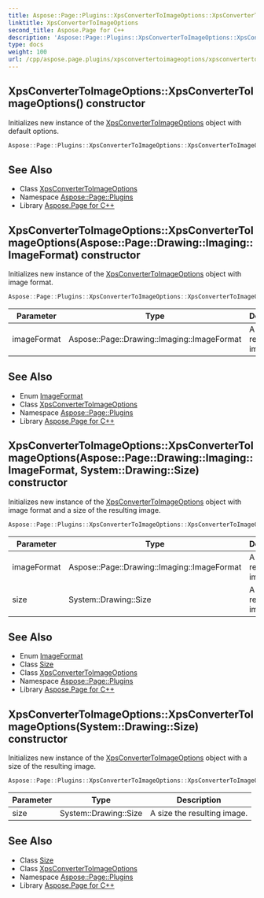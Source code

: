```yaml
---
title: Aspose::Page::Plugins::XpsConverterToImageOptions::XpsConverterToImageOptions constructor
linktitle: XpsConverterToImageOptions
second_title: Aspose.Page for C++
description: 'Aspose::Page::Plugins::XpsConverterToImageOptions::XpsConverterToImageOptions constructor. Initializes new instance of the XpsConverterToImageOptions object with default options in C++.'
type: docs
weight: 100
url: /cpp/aspose.page.plugins/xpsconvertertoimageoptions/xpsconvertertoimageoptions/
---
```

## XpsConverterToImageOptions::XpsConverterToImageOptions() constructor


Initializes new instance of the [XpsConverterToImageOptions](../) object with default options.

```cpp
Aspose::Page::Plugins::XpsConverterToImageOptions::XpsConverterToImageOptions()
```

## See Also

* Class [XpsConverterToImageOptions](../)
* Namespace [Aspose::Page::Plugins](../../)
* Library [Aspose.Page for C++](../../../)
## XpsConverterToImageOptions::XpsConverterToImageOptions(Aspose::Page::Drawing::Imaging::ImageFormat) constructor


Initializes new instance of the [XpsConverterToImageOptions](../) object with image format.

```cpp
Aspose::Page::Plugins::XpsConverterToImageOptions::XpsConverterToImageOptions(Aspose::Page::Drawing::Imaging::ImageFormat imageFormat)
```


| Parameter | Type | Description |
| --- | --- | --- |
| imageFormat | Aspose::Page::Drawing::Imaging::ImageFormat | A format of resulting image. |

## See Also

* Enum [ImageFormat](../../../aspose.page.drawing.imaging/imageformat/)
* Class [XpsConverterToImageOptions](../)
* Namespace [Aspose::Page::Plugins](../../)
* Library [Aspose.Page for C++](../../../)
## XpsConverterToImageOptions::XpsConverterToImageOptions(Aspose::Page::Drawing::Imaging::ImageFormat, System::Drawing::Size) constructor


Initializes new instance of the [XpsConverterToImageOptions](../) object with image format and a size of the resulting image.

```cpp
Aspose::Page::Plugins::XpsConverterToImageOptions::XpsConverterToImageOptions(Aspose::Page::Drawing::Imaging::ImageFormat imageFormat, System::Drawing::Size size)
```


| Parameter | Type | Description |
| --- | --- | --- |
| imageFormat | Aspose::Page::Drawing::Imaging::ImageFormat | A format of resulting image. |
| size | System::Drawing::Size | A size the resulting image. |

## See Also

* Enum [ImageFormat](../../../aspose.page.drawing.imaging/imageformat/)
* Class [Size](../../../system.drawing/size/)
* Class [XpsConverterToImageOptions](../)
* Namespace [Aspose::Page::Plugins](../../)
* Library [Aspose.Page for C++](../../../)
## XpsConverterToImageOptions::XpsConverterToImageOptions(System::Drawing::Size) constructor


Initializes new instance of the [XpsConverterToImageOptions](../) object with a size of the resulting image.

```cpp
Aspose::Page::Plugins::XpsConverterToImageOptions::XpsConverterToImageOptions(System::Drawing::Size size)
```


| Parameter | Type | Description |
| --- | --- | --- |
| size | System::Drawing::Size | A size the resulting image. |

## See Also

* Class [Size](../../../system.drawing/size/)
* Class [XpsConverterToImageOptions](../)
* Namespace [Aspose::Page::Plugins](../../)
* Library [Aspose.Page for C++](../../../)
